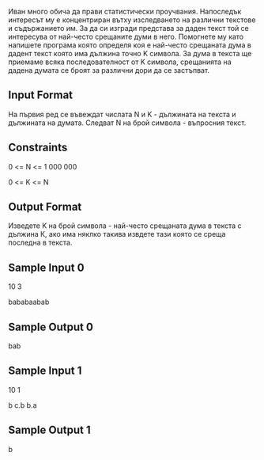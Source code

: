 Иван много обича да прави статистически проучвания. Напоследък интересът му е концентриран вътху изследването на различни текстове и съдържанието им. За да си изгради представа за даден текст той се интересува от най-често срещаните думи в него. Помогнете му като напишете програма която определя коя е най-често срещаната дума в дадент текст която има дължина точно K символа. За дума в текста ще приемаме всяка последователност от K символа, срещанията на дадена думата се броят за различни дори да се застъпват.

## Input Format

На първия ред се въвеждат числата N и K - дължината на текста и дължината на думата. Следват N на брой символа - въпросния текст.

## Constraints

0 <= N <= 1 000 000

0 <= K <= N

## Output Format

Изведете K на брой символа - най-често срещаната дума в текста с дължина К, ако има няклко такива извдете тази която се среща последна в текста.

## Sample Input 0

10 3

bababaabab
## Sample Output 0

bab

## Sample Input 1

10 1

b  c.b b.a
## Sample Output 1

b
